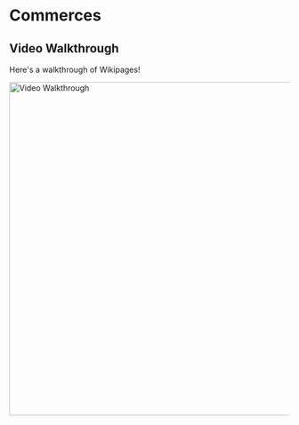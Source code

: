 # Commerces

## Video Walkthrough

Here's a walkthrough of Wikipages!

<img src='https://media.giphy.com/media/2AsiIrGYKgFl7KwUze/giphy.gif' title='Video Walkthrough' width='600' alt='Video Walkthrough' />
